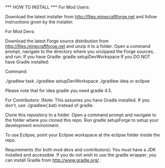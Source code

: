*** HOW TO INSTALL ***
For Mod Users:

Download the latest installer from http://files.minecraftforge.net and follow instructions given by the installer.


For Mod Devs:

Download the latest Forge source distribution from http://files.minecraftforge.net and unzip it to a folder.
Open a command prompt, navigate to the directory where you unzipped the Forge sources, and run:
If you have Gradle: gradle setupDevWorkspace
If you DO NOT have Gradle installed:


Command:

./gradlew task
./gradlew setupDevWorkspace
./gradlew idea or eclipse

Please note that for idea gradle you need gradle 4.5.


For Contributors: (Note: This assumes you have Gradle installed. If you don't, use ./gradlew(.bat) instead of gradle.

Clone this repository to a folder. 
Open a command prompt and navigate to the folder where you cloned this repo.
Run gradle setupForge to setup your development environment.

To use Eclipse, point your Eclipse workspace at the eclipse folder inside the repo.


Requirements (for both mod devs and contributors):
  You must have a JDK installed and accessible.
  If you do not wish to use the gradle wrapper, you can install Gradle from http://www.gradle.org/ .